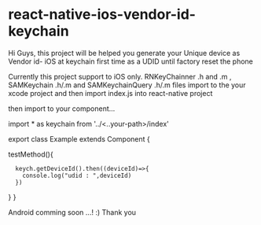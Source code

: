 # react-native-ios-vendor-id-keychain
Hi Guys, this project will be helped you generate your Unique device as Vendor id- iOS at keychain first time as a UDID until factory reset the phone


Currently this project support to iOS only.
RNKeyChainner .h and .m , SAMKeychain .h/.m and SAMKeychainQuery .h/.m files import to the your xcode project and 
then import index.js into react-native project

then import to your component...

import * as keychain from '../<..your-path>/index'

export class Example extends Component {

testMethod(){

      keych.getDeviceId().then((deviceId)=>{
        console.log("udid : ",deviceId)
      })
  }
}

Android comming soon ...! :) Thank you
